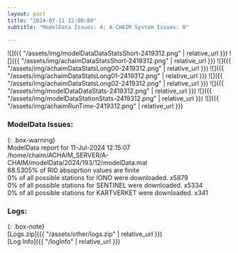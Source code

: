 ```yaml
---
layout: post
title: "2024-07-11 12:00:00"
subtitle: "ModelData Issues: 4; A-CHAIM System Issues: 0"

---
```


![]({{ "/assets/img/modelDataDataStatsShort-2419312.png" | relative_url }})
![]({{ "/assets/img/achaimDataStatsShort-2419312.png" | relative_url }})
![]({{ "/assets/img/achaimDataStatsLong00-2419312.png" | relative_url }})
![]({{ "/assets/img/achaimDataStatsLong01-2419312.png" | relative_url }})
![]({{ "/assets/img/achaimDataStatsLong02-2419312.png" | relative_url }})
![]({{ "/assets/img/modelDataDataStats-2419312.png" | relative_url }})
![]({{ "/assets/img/modelDataStationStats-2419312.png" | relative_url }})
![]({{ "/assets/img/achaimRunTime-2419312.png" | relative_url }})


### ModelData Issues:  
  
{: .box-warning}  
 ModelData report for 11-Jul-2024 12:15:07   
 /home/chaim/ACHAIM_SERVER/A-CHAIM/modelData/2024/193/12/modelData.mat   
 68.5305% of RIO absoprtion values are finite   
 0% of all possible stations for IONO were downloaded. x5879   
 0% of all possible stations for SENTINEL were downloaded. x5334   
 0% of all possible stations for KARTVERKET were downloaded. x341   
  


### Logs:  
  
{: .box-note}  
[Logs.zip]({{ "/assets/other/logs.zip" | relative_url }})  
[Log Info]({{ "/logInfo" | relative_url }})  
